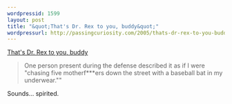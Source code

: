 ```yaml
--- 
wordpressid: 1599
layout: post
title: "&quot;That's Dr. Rex to you, buddy&quot;"
wordpressurl: http://passingcuriosity.com/2005/thats-dr-rex-to-you-buddy/
---
```


<a href="http://savageminds.org/2005/06/08/thats-dr-rex-to-you-buddy/">That's Dr. Rex to you, buddy</a>

> One person present during the defense described it as if I were
> "chasing five motherf***ers down the street with a baseball bat in my
> underwear.""

Sounds... spirited.
